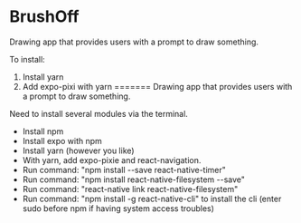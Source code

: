 # BrushOff
Drawing app that provides users with a prompt to draw something.

To install:
1. Install yarn
2. Add expo-pixi with yarn
=======
Drawing app that provides users with a prompt to draw something.

Need to install several modules via the terminal.
- Install npm
- Install expo with npm
- Install yarn (however you like)
- With yarn, add expo-pixie and react-navigation.
- Run command: "npm install --save react-native-timer"
- Run command: "npm install react-native-filesystem --save"
- Run command: "react-native link react-native-filesystem"
- Run command: "npm install -g react-native-cli" to install the cli (enter sudo
  before npm if having system access troubles)
